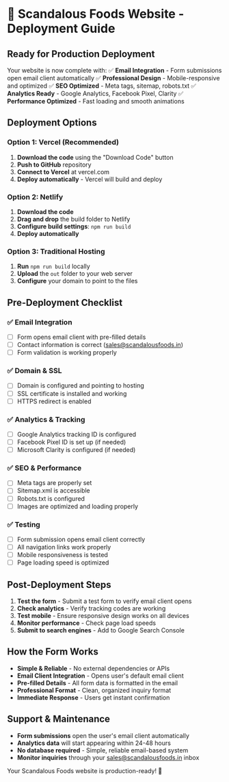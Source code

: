 # 🚀 Scandalous Foods Website - Deployment Guide

## Ready for Production Deployment

Your website is now complete with:
✅ **Email Integration** - Form submissions open email client automatically
✅ **Professional Design** - Mobile-responsive and optimized
✅ **SEO Optimized** - Meta tags, sitemap, robots.txt
✅ **Analytics Ready** - Google Analytics, Facebook Pixel, Clarity
✅ **Performance Optimized** - Fast loading and smooth animations

## Deployment Options

### Option 1: Vercel (Recommended)
1. **Download the code** using the "Download Code" button
2. **Push to GitHub** repository
3. **Connect to Vercel** at vercel.com
4. **Deploy automatically** - Vercel will build and deploy

### Option 2: Netlify
1. **Download the code** 
2. **Drag and drop** the build folder to Netlify
3. **Configure build settings**: `npm run build`
4. **Deploy automatically**

### Option 3: Traditional Hosting
1. **Run** `npm run build` locally
2. **Upload** the `out` folder to your web server
3. **Configure** your domain to point to the files

## Pre-Deployment Checklist

### ✅ Email Integration
- [ ] Form opens email client with pre-filled details
- [ ] Contact information is correct (sales@scandalousfoods.in)
- [ ] Form validation is working properly

### ✅ Domain & SSL
- [ ] Domain is configured and pointing to hosting
- [ ] SSL certificate is installed and working
- [ ] HTTPS redirect is enabled

### ✅ Analytics & Tracking
- [ ] Google Analytics tracking ID is configured
- [ ] Facebook Pixel ID is set up (if needed)
- [ ] Microsoft Clarity is configured (if needed)

### ✅ SEO & Performance
- [ ] Meta tags are properly set
- [ ] Sitemap.xml is accessible
- [ ] Robots.txt is configured
- [ ] Images are optimized and loading properly

### ✅ Testing
- [ ] Form submission opens email client correctly
- [ ] All navigation links work properly
- [ ] Mobile responsiveness is tested
- [ ] Page loading speed is optimized

## Post-Deployment Steps

1. **Test the form** - Submit a test form to verify email client opens
2. **Check analytics** - Verify tracking codes are working
3. **Test mobile** - Ensure responsive design works on all devices
4. **Monitor performance** - Check page load speeds
5. **Submit to search engines** - Add to Google Search Console

## How the Form Works

- **Simple & Reliable** - No external dependencies or APIs
- **Email Client Integration** - Opens user's default email client
- **Pre-filled Details** - All form data is formatted in the email
- **Professional Format** - Clean, organized inquiry format
- **Immediate Response** - Users get instant confirmation

## Support & Maintenance

- **Form submissions** open the user's email client automatically
- **Analytics data** will start appearing within 24-48 hours
- **No database required** - Simple, reliable email-based system
- **Monitor inquiries** through your sales@scandalousfoods.in inbox

Your Scandalous Foods website is production-ready! 🎉
